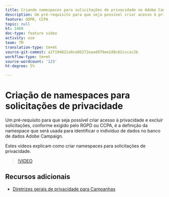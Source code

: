 ```yaml
---
title: Criando namespaces para solicitações de privacidade no Adobe Campaign Standard (ACS)
description: Um pré-requisito para que seja possível criar acesso à privacidade e excluir solicitações, conforme exigido pelo RGPD ou CCPA, é a definição da namespace que será usada para identificar o indivíduo de dados no banco de dados Adobe Campaign. Estes vídeos explicam como criar namespaces para solicitações de privacidade.
feature: GDPR, CCPA
topic: null
kt: 1460
doc-type: feature video
activity: use
team: TM
translation-type: tm+mt
source-git-commit: a2f194821a9ce06272eaed979ee2d8c62cccac2b
workflow-type: tm+mt
source-wordcount: '123'
ht-degree: 5%

---
```



# Criação de namespaces para solicitações de privacidade

Um pré-requisito para que seja possível criar acesso à privacidade e excluir solicitações, conforme exigido pelo RGPD ou CCPA, é a definição da namespace que será usada para identificar o indivíduo de dados no banco de dados Adobe Campaign.

Estes vídeos explicam como criar namespaces para solicitações de privacidade.

>[!VIDEO](https://video.tv.adobe.com/v/22600?quality=12)

## Recursos adicionais

* [Diretrizes gerais de privacidade para Campanhas](https://helpx.adobe.com/br/campaign/kb/campaign-privacy-overview.html)
